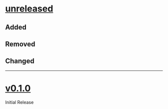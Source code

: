 # [unreleased](https://github.com/author/kuleuven-engineering-science-thesis/releases/tags/)
## Added

## Removed

## Changed

<!-- ## Migration Guide from v0.1.X -->

---

# [v0.1.0](https://github.com/benjamineeckh/kuleuven-engineering-science-thesis/releases/tags/v0.1.0)
Initial Release

